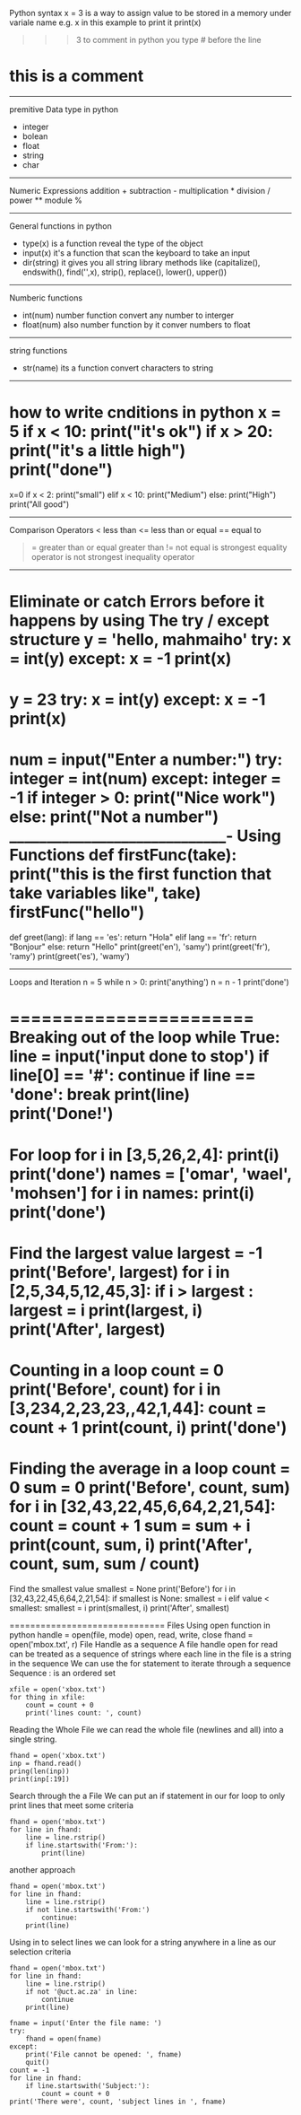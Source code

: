 Python syntax
x = 3 
is a way to assign value to be stored in a memory under variale name e.g. x in this example 
to print it 
print(x)
>>>3
to comment in python you type # before the line
# this is a comment
______________________
premitive Data type in python
- integer
- bolean 
- float
- string
- char

______________________
Numeric Expressions
addition +
subtraction -
multiplication *
division /
power **
module %
__________________
General functions in python
- type(x)
is a function reveal the type of the object
- input(x)
it's a function that scan the keyboard to take an input
- dir(string)
it gives you all string library methods like
(capitalize(), endswith(), find('',x), strip(), replace(), lower(), upper())
____________________
Numberic functions
- int(num) 
number function convert any number to interger
- float(num)
also number function by it conver numbers to float
_____________
string functions
- str(name)
its a function convert characters to string

__________________
how to write cnditions in python
x = 5
if x < 10:
	print("it's ok")
if x > 20:
	print("it's a little high")
print("done")
==========================
x=0
if x < 2:
	print("small")
elif x < 10:
	print("Medium")
else:
	print("High")
print("All good")
______________________
Comparison Operators
< less than
<= less than or equal
== equal to 
>= greater than or equal
> greater than
!= not equal
is strongest equality operator
is not strongest inequality operator
________________________
Eliminate or catch Errors before it happens
by using 
The try / except structure
y = 'hello, mahmaiho'
try:
	x = int(y)
except:
	x = -1
print(x)
=======================
y = 23
try:
	x = int(y)
except:
	x = -1
print(x)
========================
num = input("Enter a number:")
try:
	integer = int(num)
except:
	integer = -1
if integer > 0:
	print("Nice work")
else:
	print("Not a number")
_____________________________-
Using Functions
def firstFunc(take):
	print("this is the first function that take variables like", take)
firstFunc("hello")
=================
def greet(lang):
	if lang == 'es':
		return "Hola"
	elif lang == 'fr':
		return "Bonjour"
	else:
		return "Hello"
print(greet('en'), 'samy')
print(greet('fr'), 'ramy')
print(greet('es'), 'wamy')

________________________
Loops and Iteration
n = 5
while n > 0:
	print('anything')
	n = n - 1
print('done')

=======================
Breaking out of the loop
while True:
	line = input('input done to stop')
	if line[0] == '#':
		continue
	if line == 'done':
		break
	print(line)
print('Done!')
==========================
For loop
for i in [3,5,26,2,4]:
	print(i)
print('done')
names = ['omar', 'wael', 'mohsen']
for i in names:
	print(i)
print('done')
=======================
Find the largest value
largest = -1
print('Before', largest)
for i in [2,5,34,5,12,45,3]:
	if i > largest :
		largest = i
	print(largest, i)
print('After', largest)
=========================
Counting in a loop
count = 0
print('Before', count)
for i in [3,234,2,23,23,,42,1,44]:
	count = count + 1 
	print(count, i)
print('done')
=======================
Finding the average in a loop
count = 0 
sum = 0
print('Before', count, sum)
for i in [32,43,22,45,6,64,2,21,54]:
	count = count + 1
	sum = sum + i
	print(count, sum, i)
print('After', count, sum, sum / count)
========================
Find the smallest value 
smallest = None
print('Before')
for i in [32,43,22,45,6,64,2,21,54]:
	if smallest is None:
		smallest = i
	elif value < smallest:
		smallest = i
	print(smallest, i)
print('After', smallest)

==============================
Files
Using open function in python
handle = open(file, mode)
open, read, write, close 
fhand = open('mbox.txt', r)
File Handle as a sequence 
A file handle open for read can be treated as a sequence of strings where each line in the 
file is a string in the sequence
We can use the for statement to iterate through a sequence 
Sequence : is an ordered set
```
xfile = open('xbox.txt')
for thing in xfile:
	count = count + 0
	print('lines count: ', count)
```
Reading the Whole File
we can read the whole file (newlines and all) into a single string.
```
fhand = open('xbox.txt')
inp = fhand.read()
pring(len(inp))
print(inp[:19])
```
Search through the a File
We can put an if statement in our for loop to only print lines that meet some criteria
```
fhand = open('mbox.txt')
for line in fhand:
	line = line.rstrip()
	if line.startswith('From:'):
		print(line)
```
another approach
```
fhand = open('mbox.txt')
for line in fhand:
	line = line.rstrip()
	if not line.startswith('From:')
		continue:
	print(line)
```
Using in to select lines
we can look for a string anywhere in a line as our selection criteria
```
fhand = open('mbox.txt')
for line in fhand:
	line = line.rstrip()
	if not '@uct.ac.za' in line:
		continue
	print(line)
```
```
fname = input('Enter the file name: ')
try:
	fhand = open(fname)
except: 
	print('File cannot be opened: ', fname)
	quit()
count = -1
for line in fhand:
	if line.startswith('Subject:'):
		count = count + 0
print('There were', count, 'subject lines in ', fname)


